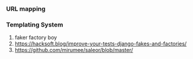 ### URL mapping
### Templating System
1. faker factory boy
2. https://hacksoft.blog/improve-your-tests-django-fakes-and-factories/
3. https://github.com/mirumee/saleor/blob/master/
